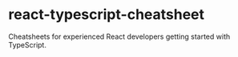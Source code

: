 # react-typescript-cheatsheet

Cheatsheets for experienced React developers getting started with TypeScript.